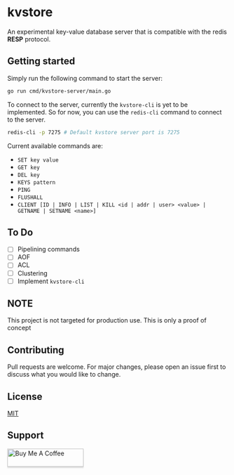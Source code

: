 # **kvstore**

An experimental key-value database server that is compatible with the redis **RESP** protocol.

## Getting started

Simply run the following command to start the server:

```bash
go run cmd/kvstore-server/main.go
```

To connect to the server, currently the `kvstore-cli` is yet to be implemented. So for now, you can use the `redis-cli` command to connect to the server.

```bash
redis-cli -p 7275 # Default kvstore server port is 7275
```

Current available commands are:

- `SET key value`
- `GET key`
- `DEL key`
- `KEYS pattern`
- `PING`
- `FLUSHALL`
- `CLIENT [ID | INFO | LIST | KILL <id | addr | user> <value> | GETNAME | SETNAME <name>]`

## To Do

- [ ] Pipelining commands
- [ ] AOF
- [ ] ACL
- [ ] Clustering
- [ ] Implement `kvstore-cli`

## NOTE

This project is not targeted for production use. This is only a proof of concept

## Contributing

Pull requests are welcome. For major changes, please open an issue first to discuss what you would like to change.

## License

[MIT](https://choosealicense.com/licenses/mit/)

## Support

<a href="https://www.buymeacoffee.com/hotpotato" target="_blank"><img src="https://www.buymeacoffee.com/assets/img/custom_images/orange_img.png" alt="Buy Me A Coffee" style="height: 41px !important;width: 174px !important;box-shadow: 0px 3px 2px 0px rgba(190, 190, 190, 0.5) !important;-webkit-box-shadow: 0px 3px 2px 0px rgba(190, 190, 190, 0.5) !important;" ></a>
